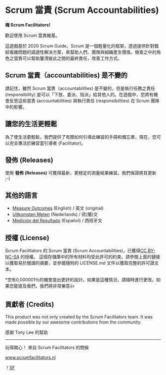# Scrum 當責 (Scrum Accountabilities)

**嗨 Scrum Facilitators!**

歡迎使用 Scrum 當責維基。

這遊戲基於 2020 Scrum Guide。Scrum 是一個輕量化的框架，透過提供針對錯綜複雜問題的調適性解決方案，來幫助人們、團隊與組織產生價值。檢查之中的角色之當責可以幫助釐清彼此之間的最終責任，改善工作方式。

## Scrum 當責（accountabilities) 是不變的

請記住，雖然 Scrum 當責（accountabilities) 是不變的，但是執行任務之責任 (responsibility) 是可以「下放、委派、指派」給其他人的。在遊戲中，您將有機會反思這些當責 (accountabilities) 與執行責任 (responsibilities) 在 Scrum 團隊中的影響。

## 讓您的生活更輕鬆

為了使生活更輕鬆，我們提供了有關如何引導此練習的手冊和備忘單，現在，您可以完全專注於練習當引導者 (Facilitator)。

## 發佈 (Releases)

使用 **發佈 (Releases)** 可獲得最新，更穩定的測量結果練習。我們保證將其更新 ;-)

## 其他的語言

- [Measure Outcomes](https://github.com/ScrumFacilitators/measuringoutcome-en/releases/latest) (English) / 英文 (original)
- [Uitkomsten Meten](https://github.com/ScrumFacilitators/measuringoutcome-nl/releases/latest) (Nederlands) / 荷(蘭)文
- [Medición del Resultado](https://github.com/ScrumFacilitators/measuringoutcome-es/releases/latest) (Español) / 西班牙文

## 授權 (License)

Scrum Facilitators 的 Scrum 當責 (Scrum Accountabilities)，已獲得[CC BY-NC-SA](https://creativecommons.org/licenses/by-nc-sa/4.0/deed.zh_TW) 的授權。 這個存儲庫中的所有材料均受此許可的約束。請參閱上面的鏈接以獲取易於閱讀的摘要，並參閱隨附的 LICENSE.md 文件以獲取完整的許可證文本。

*您有0,000001％的機會提出更好的設計。如果是這種情況，請隨時進行更改。如果您能提及我們，我們將非常樂意👍

## 貢獻者 (Credits)
This product was not only created by the Scrum Facilitators team. It was made possible by our awesome contributions from the community.  

感謝 Tony Lee 的幫助

***

玩得開心！
來自 Scrum Facilitators 的問候

www.scrumfacilitators.nl

！[SF](https://www.scrumfacilitators.nl/wp-content/uploads/2020/04/cropped-SCRUMFACILITATOR_Mesa-de-trabajo-1-150x150-1-1.png)

